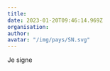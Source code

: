 ```yaml
---
title: 
date: 2023-01-20T09:46:14.969Z
organisation: 
author: 
avatar: "/img/pays/SN.svg"
---
```


Je signe 